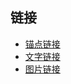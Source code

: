 ## 链接

* [锚点链接](/README/基本语法/链接/锚点链接.html)
* [文字链接](/README/基本语法/链接/文字链接.html)
* [图片链接](/README/基本语法/链接/图片链接.html)

